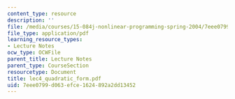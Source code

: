 ```yaml
---
content_type: resource
description: ''
file: /media/courses/15-084j-nonlinear-programming-spring-2004/7eee0799d063efce1624892a2dd13452_lec4_quadratic_form.pdf
file_type: application/pdf
learning_resource_types:
- Lecture Notes
ocw_type: OCWFile
parent_title: Lecture Notes
parent_type: CourseSection
resourcetype: Document
title: lec4_quadratic_form.pdf
uid: 7eee0799-d063-efce-1624-892a2dd13452
---
```

